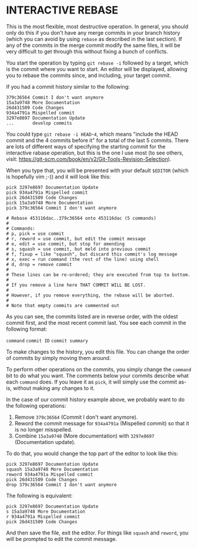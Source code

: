 # INTERACTIVE REBASE

This is the most flexible, most destructive operation.  In general, you should
only do this if you don't have any merge commits in your branch history (which
you can avoid by using `rebase` as described in the last section).  If
any of the commits in the merge commit modify the same files, it will be very
difficult to get through this without fixing a bunch of conflicts.

You start the operation by typing `git rebase -i` followed by a target, which
is the commit where you want to start.  An editor will be displayed, allowing
you to rebase the commits since, and including, your target commit.

If you had a commit history similar to the following:

```
379c36564 Commit I don't want anymore
15a3a9748 More Documentation
26d431509 Code Changes
934a4791a Mispelled commit
3297e8697 Documentation Update
...       develop commits
```

You could type `git rebase -i HEAD~4`, which means "include the HEAD commit and
the 4 commits before it" for a total of the last 5 commits.  There are lots of
different ways of specifying the starting commit for the interactive rabase
operation, but this is the one I use most (to see others, visit:
https://git-scm.com/book/en/v2/Git-Tools-Revision-Selection).

When you type that, you will be presented with your default `$EDITOR` (which is
hopefully vim ;-)) and it will look like this:

```
pick 3297e8697 Documentation Update
pick 934a4791a Mispelled commit
pick 26d431509 Code Changes
pick 15a3a9748 More Documentation
pick 379c36564 Commit I don't want anymore

# Rebase 453116dac..379c36564 onto 453116dac (5 commands)
#
# Commands:
# p, pick = use commit
# r, reword = use commit, but edit the commit message
# e, edit = use commit, but stop for amending
# s, squash = use commit, but meld into previous commit
# f, fixup = like "squash", but discard this commit's log message
# x, exec = run command (the rest of the line) using shell
# d, drop = remove commit
#
# These lines can be re-ordered; they are executed from top to bottom.
#
# If you remove a line here THAT COMMIT WILL BE LOST.
#
# However, if you remove everything, the rebase will be aborted.
#
# Note that empty commits are commented out
```

As you can see, the commits listed are in reverse order, with the oldest commit
first, and the most recent commit last.  You see each commit in the following
format:

`command` `commit ID` `commit summary`

To make changes to the history, you edit this file.  You can change the order
of commits by simply moving them around.

To perform other operations on the commits, you simply change the `command` bit
to do what you want. The comments below your commits describe what each
`command` does.  If you leave it as `pick`, it will simply use the commit
as-is, without making any changes to it.

In the case of our commit history example above, we probably want to do the
following operations:

1.  Remove `379c36564` (Commit I don't want anymore).
2.  Reword the commit message for `934a4791a` (Mispelled commit) so that it is
    no longer misspelled.
3.  Combine `15a3a9748` (More documentation) with `3297e8697` (Documentation
    update).

To do that, you would change the top part of the editor to look like this:

```
pick 3297e8697 Documentation Update
squash 15a3a9748 More Documentation
reword 934a4791a Mispelled commit
pick 26d431509 Code Changes
drop 379c36564 Commit I don't want anymore
```

The following is equivalent:

```
pick 3297e8697 Documentation Update
s 15a3a9748 More Documentation
r 934a4791a Mispelled commit
pick 26d431509 Code Changes
```

And then save the file, exit the editor. For things like `squash` and `reword`,
you will be prompted to edit the commit message.
